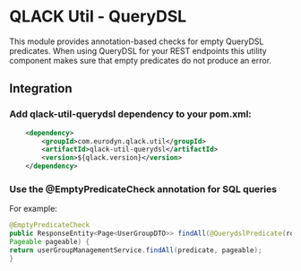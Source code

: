 # QLACK Util - QueryDSL

This module provides annotation-based checks for empty QueryDSL predicates. When using QueryDSL for 
your REST endpoints this utility component makes sure that empty predicates do not produce an error.

## Integration

### Add qlack-util-querydsl dependency to your pom.xml:
```xml
    <dependency>
        <groupId>com.eurodyn.qlack.util</groupId>
        <artifactId>qlack-util-querydsl</artifactId>
        <version>${qlack.version}</version>
    </dependency>
```

### Use the @EmptyPredicateCheck annotation for SQL queries
For example:
```java
@EmptyPredicateCheck
public ResponseEntity<Page<UserGroupDTO>> findAll(@QuerydslPredicate(root = UserGroup.class) Predicate predicate,
Pageable pageable) {
return userGroupManagementService.findAll(predicate, pageable);
}
```
